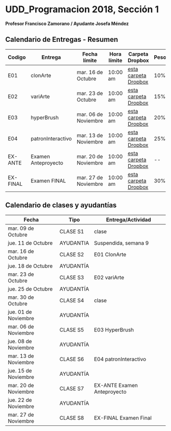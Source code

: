# UDD_Programacion 2018, Sección 1
**Profesor Francisco Zamorano / Ayudante Josefa Méndez**


## Calendario de Entregas - Resumen

Codigo  | Entrega           | Fecha límite        | Hora límite | Carpeta Dropbox                                                            | Peso
--      | --                | --                  | --          | --                                                                         | --  |
E01     |clonArte           |mar. 16 de Octubre   | 10:00 am    |[esta carpeta Dropbox](https://www.dropbox.com/request/Gp6sXZlTKrPuGpHtDmDh)| 10% |
E02     |variArte           |mar. 23 de Octubre   | 10:00 am    |[esta carpeta Dropbox](https://www.dropbox.com/request/oHT8rhkAUQ6LLV0s4bPy)| 15% |
E03     |hyperBrush         |mar. 06 de Noviembre | 10:00 am    |[esta carpeta Dropbox](https://www.dropbox.com/request/hwBJ3SOdYAE2M8auazb0)| 20% |
E04     |patronInteractivo  |mar. 13 de Noviembre | 10:00 am    |[esta carpeta Dropbox](https://www.dropbox.com/request/6DWaouiyWdhKfRtgs4js)| 25% |
EX-ANTE |Examen Anteproyecto|mar. 20 de Noviembre | 10:00 am    |[esta carpeta Dropbox](https://www.dropbox.com/request/JkegJqpaCM91qJIhCDcN)| --  |
EX-FINAL|Examen FINAL       |mar. 27 de Noviembre | 10:00 am    |[esta carpeta Dropbox](https://www.dropbox.com/request/u3B9gOee1TIEwW1kYfl2)| 30% |


## Calendario de clases y ayudantías
Fecha | Tipo | Entrega/Actividad
------------ | ------------- | ---
mar. 09 de Octubre	| CLASE	S1	| clase
jue. 11 de Octubre	| AYUDANTIA	| Suspendida, semana 9
mar. 16 de Octubre	| CLASE	S2	| E01 ClonArte
jue. 18 de Octubre	| AYUDANTÍA	|
mar. 23 de Octubre	| CLASE	S3	| E02 variArte
jue. 25 de Octubre	| AYUDANTÍA	|
mar. 30 de Octubre	| CLASE	S4	| clase
jue. 01 de Noviembre	| AYUDANTÍA	|
mar. 06 de Noviembre	| CLASE S5	| E03 HyperBrush
jue. 08 de Noviembre	| AYUDANTÍA	|
mar. 13 de Noviembre	| CLASE	S6	| E04 patronInteractivo
jue. 15 de Noviembre	| AYUDANTÍA	|
mar. 20 de Noviembre	| CLASE	S7	|EX-ANTE Examen Anteproyecto
jue. 22 de Noviembre	| AYUDANTÍA	|
mar. 27 de Noviembre	| CLASE	S8	| EX-FINAL Examen Final
